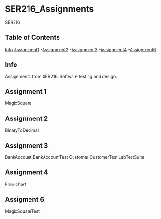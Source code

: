 # SER216_Assignments
SER216

## Table of Contents

[Info](#info)
[Assignment1](#assignment1)
-[Assignment2](#assignment2)
-[Assignment3](#assignment3)
-[Assignment4](#assignment4)
-[Assignment6](#assignment6)

## Info

Assignments from SER216. Software testing and design.

## Assignment 1
MagicSquare

## Assignment 2
BinaryToDecimal

## Assignment 3
BankAccount
BankAccountTest
Customer
CustomerTest
LabTestSuite

## Assignment 4
Flow chart

## Assigment 6
MagicSquareTest
